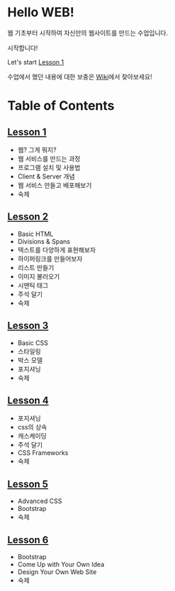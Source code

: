 # Hello __WEB__!

웹 기초부터 시작하여 자신만의 웹사이트를 만드는 수업입니다.

시작합니다!

Let's start [Lesson 1](https://gitlab.com/tech_bridge/web/tree/master/lesson1)

수업에서 했던 내용에 대한 보충은 [Wiki](https://gitlab.com/tech_bridge/web/wikis/home)에서 찾아보세요!


# Table of Contents

## [Lesson 1](https://gitlab.com/tech_bridge/web/tree/master/lesson1)

- 웹? 그게 뭐지?
- 웹 서비스를 만드는 과정
- 프로그램 설치 및 사용법
- Client &amp; Server 개념
- 웹 서비스 만들고 배포해보기
- 숙제


## [Lesson 2](https://gitlab.com/tech_bridge/web/tree/master/lesson2)

- Basic HTML
- Divisions &amp; Spans
- 텍스트를 다양하게 표현해보자
- 하이퍼링크를 만들어보자
- 리스트 만들기
- 이미지 불러오기
- 시맨틱 태그
- 주석 달기
- 숙제

## [Lesson 3](https://gitlab.com/tech_bridge/web/tree/master/lesson3)

- Basic CSS
- 스타일링
- 박스 모델
- 포지셔닝
- 숙제

## [Lesson 4](https://gitlab.com/tech_bridge/web/tree/master/lesson4)

- 포지셔닝
- css의 상속
- 캐스케이딩
- 주석 달기
- CSS Frameworks
- 숙제

## [Lesson 5](https://gitlab.com/tech_bridge/web/tree/master/lesson5)

- Advanced CSS
- Bootstrap
- 숙제

## [Lesson 6](https://gitlab.com/tech_bridge/web/tree/master/lesson6)

- Bootstrap
- Come Up with Your Own Idea
- Design Your Own Web Site
- 숙제
